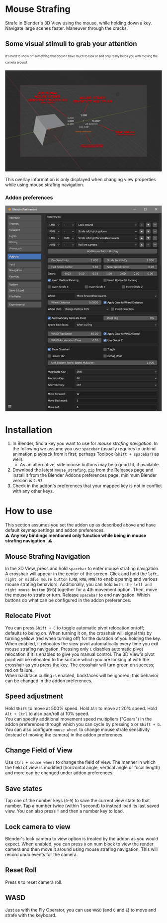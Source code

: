 # Mouse Strafing
Strafe in Blender's 3D View using the mouse, while holding down a key. Navigate large scenes faster. Maneuver through the cracks.

## Some visual stimuli to grab your attention
<sub><sup>It's hard to show off something that doesn't have much to look at and only really helps you with moving the camera around.</sup></sub>

![Overlay UI](img/camera_view.png "Overlay UI")

This overlay information is only displayed when changing view properties while using mouse strafing navigation.

### Addon preferences

![Addon preferences](img/prefs.png "Addon preferences")

# Installation
1. In Blender, find a key you want to use for *mouse strafing navigation*. In the following we assume you use `spacebar` (usually requires to unbind animation playback from it first; perhaps Toolbox (`Shift + spacebar`) as well).
    * As an alternative, side mouse buttons may be a good fit, if available.
2. Download the latest `mouse_strafing.zip` from the [Releases page](https://github.com/Zyl9393/mouse_strafing/releases) and install it from the Blender Addons preferences page; minimum Blender version is `2.93`.
3. Check in the addon's preferences that your mapped key is not in conflict with any other keys.

# How to use
This section assumes you set the addon up as described above and have default keymap settings and addon preferences.  
⚠️ **Any key bindings mentioned only function while being in mouse strafing navigation.** ⚠️

## Mouse Strafing Navigation
In the 3D View, press and hold `spacebar` to enter mouse strafing navigation. A crosshair will appear in the center of the screen. Click and hold the `left, right or middle mouse button` (`LMB`, `RMB`, `MMB`) to enable pannig and various mouse strafing behaviors. Additionally, you can hold `both the left and right mouse button` (`BMB`) together for a 4th movement option. Then, move the mouse to strafe or turn. Release `spacebar` to end navigation. Which buttons do what can be configured in the addon preferences.

## Relocate Pivot
You can press `Shift + C` to toggle automatic pivot relocation on/off; defaults to being on. When turning it on, the crosshair will signal this by turning yellow (red when turning off) for the duration of you holding the key. When enabled, it relocates the view pivot automatically every time you exit mouse strafing navigation.
Pressing only `C` disables automatic pivot relocation if it is enabled to give you manual control. The 3D View's pivot point will be relocated to the surface which you are looking at with the crosshair as you press the key. The crosshair will turn green on success; red on failure.  
When backface culling is enabled, backfaces will be ignored; this behavior can be changed in the addon preferences.  

## Speed adjustment
Hold `Shift` to move at 500% speed. Hold `Alt` to move at 20% speed. Hold `Alt + Ctrl` to also pan/roll at 10% speed.  
You can specify additional movement speed multipliers ("Gears") in the addon preferences through which you can cycle by pressing `G` or `Shift + G`.  
You can also configure `mouse wheel` to change mouse strafe sensitivity (instead of moving the camera) in the addon preferences.

## Change Field of View
Use `Ctrl + mouse wheel` to change the field of view. The manner in which the field of view is modified (horizontal angle, vertical angle or focal length) and more can be changed under addon preferences.

## Save states
Tap one of the number keys (`0`-`9`) to save the current view state to that number. Tap a number twice (within 1 second) to instead load its last saved view. You can also press `T` and then a number key to load.

## Lock camera to view
Blender's lock camera to view option is treated by the addon as you would expect. When enabled, you can press `0` on num block to view the render camera and then move it around using mouse strafing navigation. This will record undo events for the camera.

## Reset Roll
Press `R` to reset camera roll.

## WASD
Just as with the Fly Operator, you can use `WASD` (and `Q` and `E`) to move and strafe with the keyboard.
